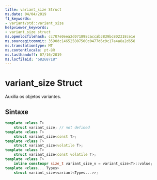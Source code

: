 ```yaml
---
title: variant_size Struct
ms.date: 04/04/2019
f1_keywords:
- variant/std::variant_size
helpviewer_keywords:
- variant_size struct
ms.openlocfilehash: cc707e0eea2d071098caccab3839bc802318ce1e
ms.sourcegitcommit: 3590dc146525807500c0477d6c9c17a4a8a2d658
ms.translationtype: MT
ms.contentlocale: pt-BR
ms.lasthandoff: 07/16/2019
ms.locfileid: "68268718"
---
```

# <a name="variantsize-struct"></a>variant_size Struct

Auxilia os objetos variantes.

## <a name="syntax"></a>Sintaxe

```cpp
template <class T>
    struct variant_size; // not defined
template <class T>
    struct variant_size<const T>;
template <class T>
    struct variant_size<volatile T>;
template <class T>
    struct variant_size<const volatile T>;
template <class T>
    inline constexpr size_t variant_size_v = variant_size<T>::value;
template <class... Types>
    struct variant_size<variant<Types...>>;
```
